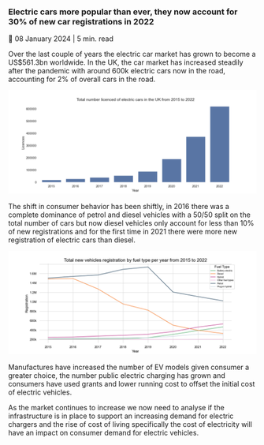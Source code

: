 ### Electric cars more popular than ever, they now account for 30% of new car registrations in 2022

📆 08 January 2024 | 5 min. read

Over the last couple of years the electric car market has grown to become a US$561.3bn worldwide. In the UK, the car market has increased steadily after the pandemic with around 600k electric cars now in the road, accounting for 2% of overall cars in the road.

![alt text](https://github.com/ssalazarheredia/vehicle_analysis/blob/main/graphs/total%20number%20licenced%20of%20electric%20cars%20in%20the%20UK.png)

The shift in consumer behavior has been shiftly, in 2016 there was a complete dominance of petrol and diesel vehicles with a 50/50 split on the total number of cars but now diesel vehicles only account for less than 10% of new registrations and for the first time in 2021 there were more new registration of electric cars than diesel.

![alt text](https://github.com/ssalazarheredia/vehicle_analysis/blob/main/graphs/Car%20registrations%20by%20fuel%20type.png)

Manufactures have increased the number of EV models given consumer a greater choice, the number public electric charging has grown and consumers have used grants and lower running cost to offset the initial cost of electric vehicles.

As the market continues to increase we now need to analyse if the infrastructure is in place to support an increasing demand for electric chargers and the rise of cost of living specifically the cost of electricity will have an impact on consumer demand for electric vehicles.
